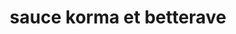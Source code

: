 ---
title: sauce korma et betterave
draft: false
layout: recettes
type: entree
categories:
  - Sauce
regime:
  - vegan
  - sans-gluten
region: inde
cuisson: Oui
temperature: Froid
plate: 100
check: Oui
checkAlwaysOk: false
ingredients:
  legumes:
    - title: Betterave cuite
      quantite: 1
      unit: Kg
    - title: Oignon
      quantite: 6
      unit: Kg
  lof:
    - title: Crème soja
      quantite: 1
      unit: litre
    - title: lait de coco
      quantite: 2
      unit: litre
    - title: huile de coco
      quantite: 600
      unit: ml
  sec: []
  frais:
    - title: Yaourt de soja
      quantite: 2
      unit: Kg
  autres:
    - title: purée de noix de cajou
      quantite: 300
      unit: grammes
  epices:
    - title: curry feuilles
      quantite: 120
      unit: unité
    - title: Piment vert
      quantite: 6
      unit: unité
    - title: poivre en graine
      quantite: 80
      unit: unité
    - title: Cardamome
      quantite: 40
      unit: unité
      commentaire: gousses
preparation: >-
  Faire une pâte d'oignon en les hachant finement. Puis les faire sauter à la
  poêle et réduire en purée.


  Faire
   chauffer de l'huile dans une casserole, ajouter les gousses de 
  cardamome, ajouter la pâte d'oignon, le piment vert haché, les feuilles 

  de curry et continuer à faire sauter pendant 3 à 5 minutes.


  Fouetter
   ensemble le lait de coco, la crème, le yaourt, la pâte de noix de cajou
   et le garam masala, puis les ajouter dans la poêle avec du sel au goût 
  et laisser mijoter à découvert pendant 10 à 12 minutes jusqu'à 

  épaississement. 


  Ajouter la purée de betterave.


  Ajouter de l'eau si nécessaire, pour assouplir la sauce.


   Ajouter la poudre de macis de cardamome et rectifiez le sel si nécessaire. 


  Servir chaud.


  \
publishDate: 2025-06-02T17:53:00.000Z
---
